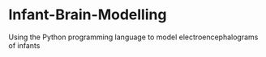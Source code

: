 # Infant-Brain-Modelling
Using the Python programming language to model electroencephalograms of infants
